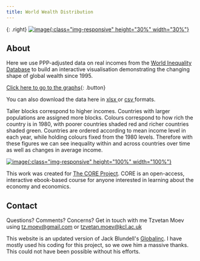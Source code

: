 ```yaml
---
title: World Wealth Distribution
---
```



{: .right}
[![image](/img/core-logo-red.png){:class="img-responsive" height="30%" width="30%"}](http://www.core-econ.org/)

## About

Here we use PPP-adjusted data on real incomes from the [World Inequality Database](https://wid.world//) to build an interactive visualisation demonstrating the changing shape of global wealth since 1995. 

[Click here to go to the graphs](html/fig_1995.html){: .button}

You can also download the data here in <a href="https://raw.githubusercontent.com/tzvetanmoev/WIDwealth_inequality/master/wid_wealth_usd21_wide.xlsx" download ="download"> xlsx </a> or <a href="https://raw.githubusercontent.com/tzvetanmoev/WIDwealth_inequality/master/wid_wealth_usd21_wide.csv" download ="download"> csv </a> formats.
 
Taller blocks correspond to higher incomes. Countries with larger populations are assigned more blocks. Colours correspond to how rich the country is in 1980, with poorer countries shaded red and richer countries shaded green. Countries are ordered according to mean income level in each year, while holding colours fixed from the 1980 levels. Therefore with these figures we can see inequality within and across countries over time as well as changes in average income.

[![image](/img/fig_1980.svg){:class="img-responsive" height="100%" width="100%"}](html/fig_1995.html)

This work was created for [The CORE Project](http://www.core-econ.org/). CORE is an open-access, interactive ebook-based course for anyone interested in learning about the economy and economics.

## Contact

Questions? Comments? Concerns? Get in touch with me Tzvetan Moev using tz.moev@gmail.com or tzvetan.moev@kcl.ac.uk

This website is an updated version of Jack Blundell's <a href="https://jackblun.github.io/Globalinc/">Globalinc</a>. I have mostly used his coding for this project, so we owe him a massive thanks. This could not have been possible without his efforts. 




